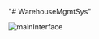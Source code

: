"# WarehouseMgmtSys" 

![mainInterface](https://github.com/ShouranMu/WarehouseMgmtSys/blob/master/src/main/resources/MgmtSysMain.png)